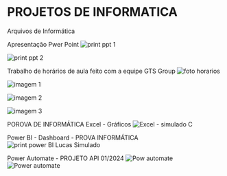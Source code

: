 # PROJETOS DE INFORMATICA
Arquivos de Informática

Apresentação Pwer Point
![print ppt 1](https://github.com/lucasbarros43/INFORMATICA/assets/162647577/0f31460d-3e58-4faf-a38c-5473bcad9bd3)

![print ppt 2](https://github.com/lucasbarros43/INFORMATICA/assets/162647577/ad05d943-5c00-466f-9c50-c8a49ee95b33)

Trabalho de horários de aula feito com a equipe GTS Group
![foto horarios](https://github.com/lucasbarros43/INFORMATICA/assets/162647577/1e21ba4f-9791-4f63-a8d1-14f7ba593d81)

![imagem 1](https://github.com/lucasbarros43/INFORMATICA/assets/162647577/bc9b68b2-0433-439e-b70f-f63fb3d7f5c6)

![imagem 2](https://github.com/lucasbarros43/INFORMATICA/assets/162647577/242f0ac8-a57e-4369-b3e2-2288c891b08b)

![imagem 3](https://github.com/lucasbarros43/INFORMATICA/assets/162647577/f995c0a0-6eec-411b-bb63-2240f0d2b08b)

POROVA DE INFORMÁTICA
Excel - Gráficos
![Excel - simulado C](https://github.com/lucasbarros43/INFORMATICA/assets/162647577/b18bf3ae-4c22-4559-b0c5-0db630d321b5)

Power BI - Dashboard - PROVA INFORMÁTICA
![print power BI Lucas Simulado](https://github.com/lucasbarros43/INFORMATICA/assets/162647577/c8a1e765-965d-470c-a4f3-462a69bc842a)

Power Automate - PROJETO API 01/2024
![Pow automate](https://github.com/lucasbarros43/INFORMATICA/assets/162647577/533b57dc-e780-458f-ba1f-bcdc28cc2ba9)
![Power automate](https://github.com/lucasbarros43/INFORMATICA/assets/162647577/ddab508f-38e2-43a0-9004-e2f6ce00b53d)

